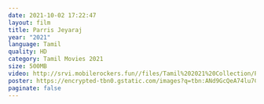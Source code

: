 ```yaml
---
date: 2021-10-02 17:22:47
layout: film
title: Parris Jeyaraj
year: "2021"
language: Tamil
quality: HD
category: Tamil Movies 2021
size: 500MB
video: http://srvi.mobilerockers.fun//files/Tamil%202021%20Collection/Parris%20Jeyaraj%20(2021)/Parris%20Jeyaraj%20(2021)%20Full%20Movies/Parris%20Jeyaraj%20(2021)%20HDRip/Parris%20Jeyaraj%20(2021)%20HDRip%20Single%20Part.mp4
poster: https://encrypted-tbn0.gstatic.com/images?q=tbn:ANd9GcQeA74lu7C5Bptm3_LYoapLhrqWJKRdnNQjeg&usqp=CAU
paginate: false
---
```

